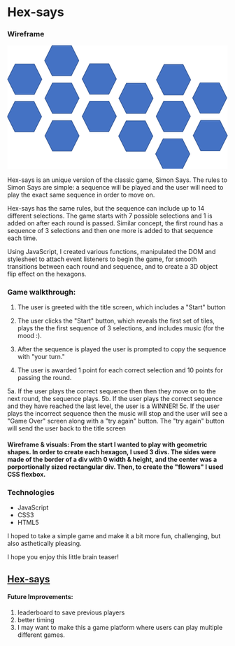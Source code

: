 # Hex-says

### Wireframe
<img src="wireframe.png">

Hex-says is an unique version of the classic game, Simon Says. The rules to Simon Says are simple: a sequence will be played and the user will need to play the exact same sequence in order to move on.

Hex-says has the same rules, but the sequence can include up to 14 different selections. The game starts with 7 possible selections and 1 is added on after each round is passed. Similar concept, the first round has a sequence of 3 selections and then one more is added to that sequence each time.

Using JavaScript, I created various functions, manipulated the DOM and stylesheet to attach event listeners to begin the game, for smooth transitions between each round and sequence, and to create a 3D object flip effect on the hexagons. 

### Game walkthrough:
1. The user is greeted with the title screen, which includes a "Start" button
2. The user clicks the "Start" button, which reveals the first set of tiles, plays the the first sequence of 3 selections, and includes music (for the mood :).

3. After the sequence is played the user is prompted to copy the sequence with "your turn."

4. The user is awarded 1 point for each correct selection and 10 points for passing the round.

5a. If the user plays the correct sequence then then they move on to the next round, the sequence plays.
5b. If the user plays the correct sequence and they have reached the last level, the user is a WINNER!
5c. If the user plays the incorrect sequence then the music will stop and the user will see a "Game Over" screen along with a "try again" button. The "try again" button will send the user back to the title screen


#### Wireframe & visuals: From the start I wanted to play with geometric shapes. In order to create each hexagon, I used 3 divs. The sides were made of the border of a div with 0 width & height, and the center was a porportionally sized rectangular div. Then, to create the "flowers" I used CSS flexbox.

### Technologies
- JavaScript
- CSS3
- HTML5

I hoped to take a simple game and make it a bit more fun, challenging, but also asthetically pleasing. 

I hope you enjoy this little brain teaser!
## [Hex-says](https://parkaitlin.github.io/hex-says/)

#### Future Improvements:
1. leaderboard to save previous players
2. better timing
3. I may want to make this a game platform where users can play multiple different games.


